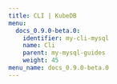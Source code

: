 ```yaml
---
title: CLI | KubeDB
menu:
  docs_0.9.0-beta.0:
    identifier: my-cli-mysql
    name: Cli
    parent: my-mysql-guides
    weight: 45
menu_name: docs_0.9.0-beta.0
---
```

